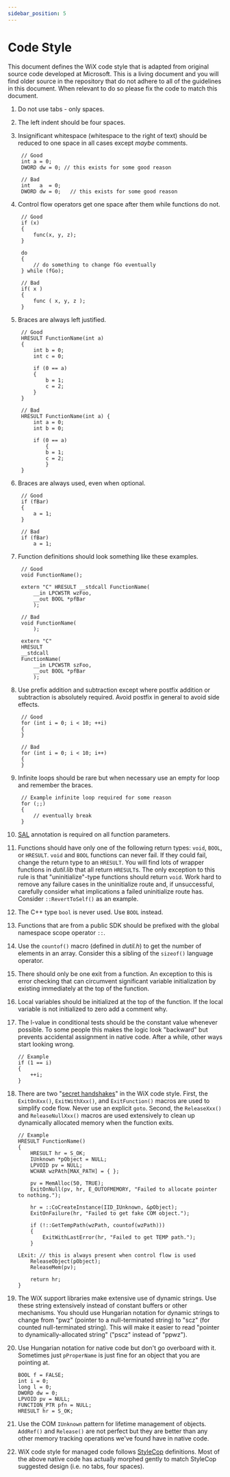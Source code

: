 ```yaml
---
sidebar_position: 5
---
```


# Code Style

This document defines the WiX code style that is adapted from original source code developed at Microsoft. This is a living document and you will find older source in the repository that do not adhere to all of the guidelines in this document. When relevant to do so please fix the code to match this document.

1. Do not use tabs - only spaces.

2. The left indent should be four spaces.

3. Insignificant whitespace (whitespace to the right of text) should be reduced to one space in all cases except _maybe_ comments.

        // Good
        int a = 0;
        DWORD dw = 0; // this exists for some good reason

        // Bad
        int   a  = 0;
        DWORD dw = 0;   // this exists for some good reason

4. Control flow operators get one space after them while functions do not.

        // Good
        if (x)
        {
            func(x, y, z);
        }

        do
        {
            // do something to change fGo eventually
        } while (fGo);

        // Bad
        if( x )
        {
            func ( x, y, z );
        }

5. Braces are always left justified.

        // Good
        HRESULT FunctionName(int a)
        {
            int b = 0;
            int c = 0;

            if (0 == a)
            {
                b = 1;
                c = 2;
            }
        }

        // Bad
        HRESULT FunctionName(int a) {
            int a = 0;
            int b = 0;

            if (0 == a)
                {
                b = 1;
                c = 2;
                }
        }

6. Braces are always used, even when optional.

        // Good
        if (fBar)
        {
            a = 1;
        }

        // Bad
        if (fBar)
            a = 1;

7. Function definitions should look something like these examples.

        // Good
        void FunctionName();

        extern "C" HRESULT __stdcall FunctionName(
            __in LPCWSTR wzFoo,
            __out BOOL *pfBar
            );

        // Bad
        void FunctionName(
            );

        extern "C"
        HRESULT
        __stdcall
        FunctionName(
            __in LPCWSTR szFoo,
            __out BOOL *pfBar
            );

8. Use prefix addition and subtraction except where postfix addition or subtraction is absolutely required. Avoid postfix in general to avoid side effects.

        // Good
        for (int i = 0; i < 10; ++i)
        {
        }

        // Bad
        for (int i = 0; i < 10; i++)
        {
        }

9. Infinite loops should be rare but when necessary use an empty for loop and remember the braces.

        // Example infinite loop required for some reason
        for (;;)
        {
            // eventually break
        }

10. [SAL](http://msdn.microsoft.com/en-us/library/windows/desktop/aa383701.aspx) annotation is required on all function parameters.

11. Functions should have only one of the following return types: `void`, `BOOL`, or `HRESULT`. `void` and `BOOL` functions can never fail. If they could fail, change the return type to an `HRESULT`. You will find lots of wrapper functions in _dutil.lib_ that all return `HRESULT`s. The only exception to this rule is that "uninitialize"-type functions should return `void`. Work hard to remove any failure cases in the uninitialize route and, if unsuccessful, carefully consider what implications a failed uninitialize route has. Consider `::RevertToSelf()` as an example.

12. The C++ type `bool` is never used. Use `BOOL` instead.

13. Functions that are from a public SDK should be prefixed with the global namespace scope operator `::`.

14. Use the `countof()` macro (defined in _dutil.h_) to get the number of elements in an array. Consider this a sibling of the `sizeof()` language operator.

15. There should only be one exit from a function. An exception to this is error checking that can circumvent significant variable initialization by existing immediately at the top of the function.

16. Local variables should be initialized at the top of the function. If the local variable is not initialized to zero add a comment why.

17. The l-value in conditional tests should be the constant value whenever possible. To some people this makes the logic look "backward" but prevents accidental assignment in native code. After a while, other ways start looking wrong.

        // Example
        if (1 == i)
        {
            ++i;
        }

18. There are two "[secret handshakes](http://blogs.msdn.com/b/oldnewthing/archive/2005/01/06/347666.aspx)" in the WiX code style. First, the `ExitOnXxx()`, `ExitWithXxx()`, and `ExitFunction()` macros are used to simplify code flow. Never use an explicit `goto`. Second, the `ReleaseXxx()` and `ReleaseNullXxx()` macros are used extensively to clean up dynamically allocated memory when the function exits.

        // Example
        HRESULT FunctionName()
        {
            HRESULT hr = S_OK;
            IUnknown *pObject = NULL;
            LPVOID pv = NULL;
            WCHAR wzPAth[MAX_PATH] = { };

            pv = MemAlloc(50, TRUE);
            ExitOnNull(pv, hr, E_OUTOFMEMORY, "Failed to allocate pointer to nothing.");

            hr = ::CoCreateInstance(IID_IUnknown, &pObject);
            ExitOnFailure(hr, "Failed to get fake COM object.");

            if (!::GetTempPath(wzPath, countof(wzPath)))
            {
                ExitWithLastError(hr, "Failed to get TEMP path.");
            }

        LExit: // this is always present when control flow is used
            ReleaseObject(pObject);
            ReleaseMem(pv);

            return hr;
        }

19. The WiX support libraries make extensive use of dynamic strings. Use these string extensively instead of constant buffers or other mechanisms. You should use Hungarian notation for dynamic strings to change from "pwz" (pointer to a null-terminated string) to "scz" (for counted null-terminated string). This will make it easier to read "pointer to dynamically-allocated string" ("pscz" instead of "ppwz").

20. Use Hungarian notation for native code but don't go overboard with it. Sometimes just `pProperName` is just fine for an object that you are pointing at.

        BOOL f = FALSE;
        int i = 0;
        long l = 0;
        DWORD dw = 0;
        LPVOID pv = NULL;
        FUNCTION_PTR pfn = NULL;
        HRESULT hr = S_OK;

21. Use the COM `IUnknown` pattern for lifetime management of objects. `AddRef()` and `Release()` are not perfect but they are better than any other memory tracking operations we've found have in native code.

22. WiX code style for managed code follows [StyleCop](http://stylecop.codeplex.com/) definitions. Most of the above native code has actually morphed gently to match StyleCop suggested design (i.e. no tabs, four spaces).
